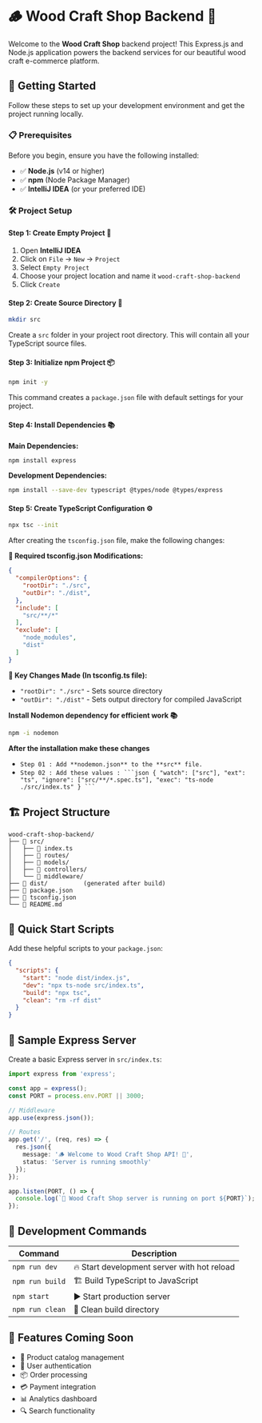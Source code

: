 # 🪵 Wood Craft Shop Backend 🏪

Welcome to the **Wood Craft Shop** backend project! This Express.js and Node.js application powers the backend services for our beautiful wood craft e-commerce platform. 

## 🚀 Getting Started

Follow these steps to set up your development environment and get the project running locally.

### 📋 Prerequisites

Before you begin, ensure you have the following installed:
- ✅ **Node.js** (v14 or higher)
- ✅ **npm** (Node Package Manager)
- ✅ **IntelliJ IDEA** (or your preferred IDE)

### 🛠️ Project Setup

#### Step 1: Create Empty Project 📁
1. Open **IntelliJ IDEA**
2. Click on `File` → `New` → `Project`
3. Select `Empty Project`
4. Choose your project location and name it `wood-craft-shop-backend`
5. Click `Create`

#### Step 2: Create Source Directory 📂
```bash
mkdir src
```
Create a `src` folder in your project root directory. This will contain all your TypeScript source files.

#### Step 3: Initialize npm Project 📦
```bash
npm init -y
```
This command creates a `package.json` file with default settings for your project.

#### Step 4: Install Dependencies 📚

**Main Dependencies:**
```bash
npm install express
```

**Development Dependencies:**
```bash
npm install --save-dev typescript @types/node @types/express
```

#### Step 5: Create TypeScript Configuration ⚙️
```bash
npx tsc --init
```

After creating the `tsconfig.json` file, make the following changes:

**📝 Required tsconfig.json Modifications:**
```json
{
  "compilerOptions": {
    "rootDir": "./src",
    "outDir": "./dist",
  },
  "include": [
    "src/**/*"
  ],
  "exclude": [
    "node_modules",
    "dist"
  ]
}
```

**🔧 Key Changes Made (In tsconfig.ts file):**
- `"rootDir": "./src"` - Sets source directory
- `"outDir": "./dist"` - Sets output directory for compiled JavaScript

**Install Nodemon dependency for efficient work 📚**
```bash
npm -i nodemon
```

**After the installation make these changes**
- `Step 01 : Add **nodemon.json** to the **src** file.`
- `Step 02 : Add these values :
        ```json
        {
          "watch": ["src"],
          "ext": "ts",
          "ignore": ["src/**/*.spec.ts"],
            "exec": "ts-node ./src/index.ts"
        }
        ```
        `

## 🏗️ Project Structure

```
wood-craft-shop-backend/
├── 📁 src/
│   ├── 📄 index.ts
│   ├── 📁 routes/
│   ├── 📁 models/
│   ├── 📁 controllers/
│   └── 📁 middleware/
├── 📁 dist/          (generated after build)
├── 📄 package.json
├── 📄 tsconfig.json
└── 📄 README.md
```

## 🎯 Quick Start Scripts

Add these helpful scripts to your `package.json`:

```json
{
  "scripts": {
    "start": "node dist/index.js",
    "dev": "npx ts-node src/index.ts",
    "build": "npx tsc",
    "clean": "rm -rf dist"
  }
}
```

## 📝 Sample Express Server

Create a basic Express server in `src/index.ts`:

```typescript
import express from 'express';

const app = express();
const PORT = process.env.PORT || 3000;

// Middleware
app.use(express.json());

// Routes
app.get('/', (req, res) => {
  res.json({ 
    message: '🪵 Welcome to Wood Craft Shop API! 🏪',
    status: 'Server is running smoothly'
  });
});

app.listen(PORT, () => {
  console.log(`🚀 Wood Craft Shop server is running on port ${PORT}`);
});
```

## 🔨 Development Commands

| Command | Description |
|---------|-------------|
| `npm run dev` | 🔥 Start development server with hot reload |
| `npm run build` | 🏗️ Build TypeScript to JavaScript |
| `npm start` | ▶️ Start production server |
| `npm run clean` | 🧹 Clean build directory |

## 🌟 Features Coming Soon

- 🛒 Product catalog management
- 👤 User authentication
- 📦 Order processing
- 💳 Payment integration
- 📊 Analytics dashboard
- 🔍 Search functionality
